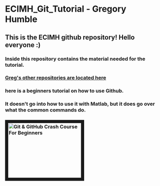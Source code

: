 # ECIMH_Git_Tutorial - Gregory Humble

## This is the ECIMH github repository! Hello everyone :)

### Inside this repository contains the material needed for the tutorial.

### [Greg's other repositories are located here](https://github.com/Gregory-Humble?tab=repositories "Greg's Repositories")

### here is a beginners tutorial on how to use Github. 
### It doesn't go into how to use it with Matlab, but it does go over what the common commands do.
### <a href="http://www.youtube.com/watch?feature=player_embedded&v=SWYqp7iY_Tc" target="_blank"><img src="http://img.youtube.com/vi/watch?v=SWYqp7iY_Tc/0.jpg" alt="Git & GitHub Crash Course For Beginners" width="240" height="180" border="10" /></a>